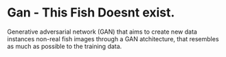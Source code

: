 # Gan - This Fish Doesnt exist.
Generative adversarial network (GAN) that aims to create new data instances non-real fish images through a GAN atchitecture, that resembles as much as possible to the training data. 
